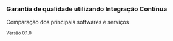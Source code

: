### Garantia de qualidade utilizando Integração Contínua

Comparação dos principais softwares e serviços

<small>Versão 0.1.0</small>
